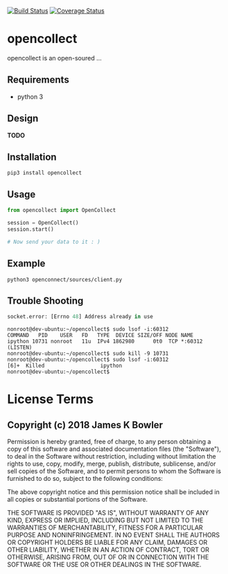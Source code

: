 [![Build Status](https://travis-ci.org/JamesKBowler/opencollect.svg?branch=master)](https://travis-ci.org/JamesKBowler/opencollect)
[![Coverage Status](https://coveralls.io/repos/github/JamesKBowler/opencollect/badge.svg?branch=master)](https://coveralls.io/github/JamesKBowler/opencollect?branch=master)

# opencollect
opencollect is an open-soured ...

## Requirements  
- python 3

## Design
**TODO**

## Installation
```shell   
pip3 install opencollect
```

## Usage
```python   
from opencollect import OpenCollect

session = OpenCollect()
session.start()

# Now send your data to it : )

```

## Example
```shell
python3 openconnect/sources/client.py
```

## Trouble Shooting
```python
socket.error: [Errno 48] Address already in use
```

```shell
nonroot@dev-ubuntu:~/opencollect$ sudo lsof -i:60312
COMMAND   PID    USER   FD   TYPE  DEVICE SIZE/OFF NODE NAME
ipython 10731 nonroot   11u  IPv4 1862980      0t0  TCP *:60312 (LISTEN)
nonroot@dev-ubuntu:~/opencollect$ sudo kill -9 10731
nonroot@dev-ubuntu:~/opencollect$ sudo lsof -i:60312
[6]+  Killed                  ipython
nonroot@dev-ubuntu:~/opencollect$ 
```

# License Terms  

## Copyright (c) 2018 James K Bowler  

Permission is hereby granted, free of charge, to any person obtaining a copy of this software and associated documentation files (the "Software"), to deal in the Software without restriction, including without limitation the rights to use, copy, modify, merge, publish, distribute, sublicense, and/or sell copies of the Software, and to permit persons to whom the Software is furnished to do so, subject to the following conditions:  

The above copyright notice and this permission notice shall be included in all copies or substantial portions of the Software.  

THE SOFTWARE IS PROVIDED "AS IS", WITHOUT WARRANTY OF ANY KIND, EXPRESS OR IMPLIED, INCLUDING BUT NOT LIMITED TO THE WARRANTIES OF MERCHANTABILITY, FITNESS FOR A PARTICULAR PURPOSE AND NONINFRINGEMENT. IN NO EVENT SHALL THE AUTHORS OR COPYRIGHT HOLDERS BE LIABLE FOR ANY CLAIM, DAMAGES OR OTHER LIABILITY, WHETHER IN AN ACTION OF CONTRACT, TORT OR OTHERWISE, ARISING FROM, OUT OF OR IN CONNECTION WITH THE SOFTWARE OR THE USE OR OTHER DEALINGS IN THE SOFTWARE.